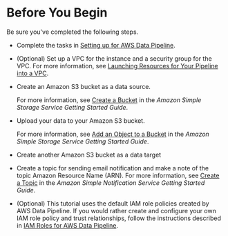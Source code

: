 # Before You Begin<a name="dp-copydata-s3-prereq"></a>

Be sure you've completed the following steps\. 
+ Complete the tasks in [Setting up for AWS Data Pipeline](dp-get-setup.md)\.
+ \(Optional\) Set up a VPC for the instance and a security group for the VPC\. For more information, see [Launching Resources for Your Pipeline into a VPC](dp-resources-vpc.md)\.
+ Create an Amazon S3 bucket as a data source\. 

  For more information, see [Create a Bucket](https://docs.aws.amazon.com/AmazonS3/latest/gsg/CreatingABucket.html) in the *Amazon Simple Storage Service Getting Started Guide*\.
+ Upload your data to your Amazon S3 bucket\. 

  For more information, see [Add an Object to a Bucket](https://docs.aws.amazon.com/AmazonS3/latest/gsg/PuttingAnObjectInABucket.html) in the *Amazon Simple Storage Service Getting Started Guide*\.
+ Create another Amazon S3 bucket as a data target
+ Create a topic for sending email notification and make a note of the topic Amazon Resource Name \(ARN\)\. For more information, see [Create a Topic](https://docs.aws.amazon.com/sns/latest/gsg/CreateTopic.html) in the *Amazon Simple Notification Service Getting Started Guide*\.
+ \(Optional\) This tutorial uses the default IAM role policies created by AWS Data Pipeline\. If you would rather create and configure your own IAM role policy and trust relationships, follow the instructions described in [IAM Roles for AWS Data Pipeline](dp-iam-roles.md)\. 